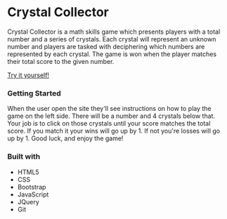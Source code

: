 # Crystal Collector

Crystal Collector is a math skills game which presents players with a total number and a series of crystals. Each crystal will represent an unknown number and players are tasked with deciphering which numbers are represented by each crystal. The game is won when the player matches their total score to the given number.

[Try it yourself!](https://jakefen.github.io/crystalCollector/)

### Getting Started

When the user open the site they'll see instructions on how to play the game on the left side. There will be a number and 4 crystals below that. Your job is to click on those crystals until your score matches the total score. If you match it your wins will go up by 1. If not you're losses will go up by 1. Good luck, and enjoy the game!

### Built with

* HTML5
* CSS
* Bootstrap
* JavaScript
* JQuery
* Git
